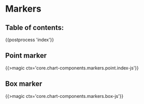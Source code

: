# Markers

## Table of contents:
{{postprocess 'index'}}

## Point marker

{{>magic ctx='core.chart-components.markers.point.index-js'}}

## Box marker

{{>magic ctx='core.chart-components.markers.box-js'}}
